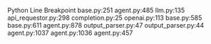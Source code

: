 Python Line Breakpoint
base.py:251
agent.py:485
llm.py:135
api_requestor.py:298
completion.py:25
openai.py:113
base.py:585
base.py:611
agent.py:878
output_parser.py:47
output_parser.py:44
agent.py:1037
agent.py:1036
agent.py:457
